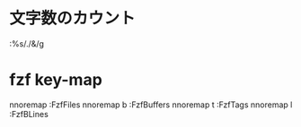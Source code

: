# 文字数のカウント
:%s/./&/g

# fzf key-map
nnoremap <silent><Leader><C-f> :FzfFiles<CR>
nnoremap <silent><Leader><C-f>b :FzfBuffers<CR>
nnoremap <silent><Leader><C-f>t :FzfTags<CR>
nnoremap <silent><Leader><C-f>l :FzfBLines<CR>

